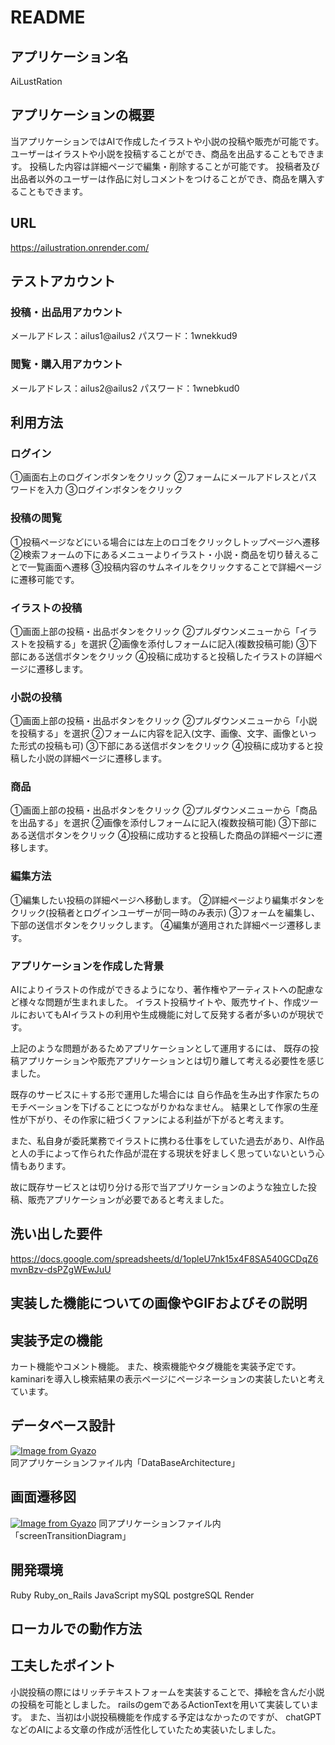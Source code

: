 # README

## アプリケーション名
AiLustRation

## アプリケーションの概要
当アプリケーションではAIで作成したイラストや小説の投稿や販売が可能です。
ユーザーはイラストや小説を投稿することができ、商品を出品することもできます。
投稿した内容は詳細ページで編集・削除することが可能です。
投稿者及び出品者以外のユーザーは作品に対しコメントをつけることができ、商品を購入することもできます。

## URL
https://ailustration.onrender.com/
 
## テストアカウント
### 投稿・出品用アカウント
メールアドレス：ailus1@ailus2
パスワード：1wnekkud9
### 閲覧・購入用アカウント
メールアドレス：ailus2@ailus2
パスワード：1wnebkud0

## 利用方法
### ログイン
①画面右上のログインボタンをクリック
②フォームにメールアドレスとパスワードを入力
③ログインボタンをクリック
### 投稿の閲覧
①投稿ページなどにいる場合には左上のロゴをクリックしトップページへ遷移
②検索フォームの下にあるメニューよりイラスト・小説・商品を切り替えることで一覧画面へ遷移
③投稿内容のサムネイルをクリックすることで詳細ページに遷移可能です。
### イラストの投稿
①画面上部の投稿・出品ボタンをクリック
②プルダウンメニューから「イラストを投稿する」を選択
②画像を添付しフォームに記入(複数投稿可能)
③下部にある送信ボタンをクリック
④投稿に成功すると投稿したイラストの詳細ページに遷移します。
### 小説の投稿
①画面上部の投稿・出品ボタンをクリック
②プルダウンメニューから「小説を投稿する」を選択
②フォームに内容を記入(文字、画像、文字、画像といった形式の投稿も可)
③下部にある送信ボタンをクリック
④投稿に成功すると投稿した小説の詳細ページに遷移します。
### 商品
①画面上部の投稿・出品ボタンをクリック
②プルダウンメニューから「商品を出品する」を選択
②画像を添付しフォームに記入(複数投稿可能)
③下部にある送信ボタンをクリック
④投稿に成功すると投稿した商品の詳細ページに遷移します。
### 編集方法
①編集したい投稿の詳細ページへ移動します。
②詳細ページより編集ボタンをクリック(投稿者とログインユーザーが同一時のみ表示)
③フォームを編集し、下部の送信ボタンをクリックします。
④編集が適用された詳細ページ遷移します。

### アプリケーションを作成した背景
AIによりイラストの作成ができるようになり、著作権やアーティストへの配慮など様々な問題が生まれました。
イラスト投稿サイトや、販売サイト、作成ツールにおいてもAIイラストの利用や生成機能に対して反発する者が多いのが現状です。

上記のような問題があるためアプリケーションとして運用するには、
既存の投稿アプリケーションや販売アプリケーションとは切り離して考える必要性を感じました。

既存のサービスに＋する形で運用した場合には
自ら作品を生み出す作家たちのモチベーションを下げることにつながりかねなません。
結果として作家の生産性が下がり、その作家に紐づくファンによる利益が下がると考えます。

また、私自身が委託業務でイラストに携わる仕事をしていた過去があり、AI作品と人の手によって作られた作品が混在する現状を好ましく思っていないという心情もあります。

故に既存サービスとは切り分ける形で当アプリケーションのような独立した投稿、販売アプリケーションが必要であると考えました。

## 洗い出した要件
https://docs.google.com/spreadsheets/d/1opleU7nk15x4F8SA540GCDqZ6mvnBzv-dsPZgWEwJuU

## 実装した機能についての画像やGIFおよびその説明
 
## 実装予定の機能
カート機能やコメント機能。
また、検索機能やタグ機能を実装予定です。
kaminariを導入し検索結果の表示ページにページネーションの実装したいと考えています。

## データベース設計
[![Image from Gyazo](https://i.gyazo.com/531cfa46bd02eb4845754fc67381a69a.png)](https://gyazo.com/531cfa46bd02eb4845754fc67381a69a)
同アプリケーションファイル内「DataBaseArchitecture」

## 画面遷移図
[![Image from Gyazo](https://i.gyazo.com/f2f454b6081a4fb4753eec939027a6d1.png)](https://gyazo.com/f2f454b6081a4fb4753eec939027a6d1)
同アプリケーションファイル内「screenTransitionDiagram」
## 開発環境
 Ruby Ruby_on_Rails JavaScript mySQL postgreSQL Render
## ローカルでの動作方法
 
## 工夫したポイント
小説投稿の際にはリッチテキストフォームを実装することで、挿絵を含んだ小説の投稿を可能としました。
railsのgemであるActionTextを用いて実装しています。
また、当初は小説投稿機能を作成する予定はなかったのですが、
chatGPTなどのAIによる文章の作成が活性化していたため実装いたしました。